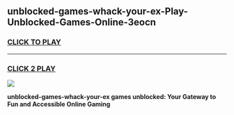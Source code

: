 
## unblocked-games-whack-your-ex-Play-Unblocked-Games-Online-3eocn
<h3>
<a href="https://premium76.site?title=unblocked-games-whack-your-ex&ref=24A">CLICK TO PLAY</a></h3>
<hr>

<h3>
<a href="https://premium76.site?title=unblocked-games-whack-your-ex&ref=24A">CLICK 2 PLAY</a>
  
</h3>

<a href="https://premium76.site?title=unblocked-games-whack-your-ex&ref=24A"><img src="https://clearcache.store/games.png"></a>


**unblocked-games-whack-your-ex games unblocked: Your Gateway to Fun and Accessible Online Gaming**
